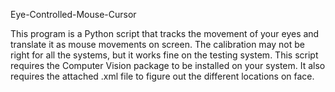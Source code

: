 Eye-Controlled-Mouse-Cursor

This program is a Python script that tracks the movement of your eyes and translate it as mouse movements on screen. The calibration may not be right for all the systems, but it works fine on the testing system. This script requires the Computer Vision package to be installed on your system. It also requires the attached .xml file to figure out the different locations on face.
